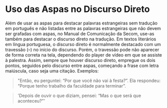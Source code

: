 # Uso das Aspas no Discurso Direto

Além de usar as aspas para destacar palavras estrangeiras sem tradução em português e não listadas entre as palavras estrangeiras que não devem ser grafadas com aspas, no Manual de Comunicação da Secom, use-as também para destacar o discurso direto na tradução. Em textos literários em língua portuguesa, o discurso direto é normalmente destacado com um travessão   (–) no início do discurso. Porém, o travessão pode não aparecer de forma correta na tela, dependendo do player de vídeo em que se assiste à palestra. Assim, sempre que houver discurso direto, empregue os dois pontos, seguidos pelo discurso entre aspas, começando a frase com letra maiúscula, caso seja uma citação. Exemplos:

> "Então, eu perguntei: “Por que você não vai à festa?”. Ela respondeu: “Porque tenho trabalho da faculdade para terminar”.

> 'Depois de ouvir o que diziam, pensei: “Mas o que será que aconteceu?”'
